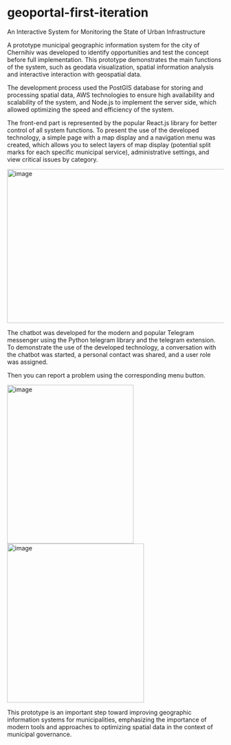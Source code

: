 # geoportal-first-iteration
An Interactive System for Monitoring the State of Urban Infrastructure

A prototype municipal geographic information system for the city of Chernihiv was developed to identify opportunities and test the concept before full implementation. This prototype demonstrates the main functions of the system, such as geodata visualization, spatial information analysis and interactive interaction with geospatial data.

The development process used the PostGIS database for storing and processing spatial data, AWS technologies to ensure high availability and scalability of the system, and Node.js to implement the server side, which allowed optimizing the speed and efficiency of the system.

The front-end part is represented by the popular React.js library for better control of all system functions. To present the use of the developed technology, a simple page with a map display and a navigation menu was created, which allows you to select layers of map display (potential split marks for each specific municipal service), administrative settings, and view critical issues by category.

<img width="711" height="358" alt="image" src="https://github.com/user-attachments/assets/fd6ef71e-d80b-4680-be15-abd586bd5b20" />

The chatbot was developed for the modern and popular Telegram messenger using the Python telegram library and the telegram extension. To demonstrate the use of the developed technology, a conversation with the chatbot was started, a personal contact was shared, and a user role was assigned.

Then you can report a problem using the corresponding menu button.

<img width="294" height="369" alt="image" src="https://github.com/user-attachments/assets/6337291e-d407-4cfd-8d8d-f16a577dc7a3" />
<img width="318" height="370" alt="image" src="https://github.com/user-attachments/assets/cdf72c76-7c5c-433e-a264-5fc84524dd9b" />

This prototype is an important step toward improving geographic information systems for municipalities, emphasizing the importance of modern tools and approaches to optimizing spatial data in the context of municipal governance.
